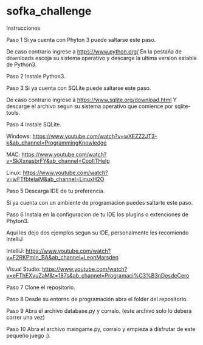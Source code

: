 # sofka_challenge

Instrucciones

Paso 1
Si ya cuenta con Phyton 3 puede saltarse este paso.

De caso contrario ingrese a https://www.python.org/
En la pestaña de downloads escoja su sistema operativo y descarge la ultima version estable de Python3.

Paso 2
Instale Python3.

Paso 3
Si ya cuenta con SQLite puede saltarse este paso.

De caso contrario ingrese a https://www.sqlite.org/download.html
Y descarge el archivo segun su sistema operativo que comience por sqlite-tools.

Paso 4 
Instale SQLite.

Windows: https://www.youtube.com/watch?v=wXEZZ2JT3-k&ab_channel=ProgrammingKnowledge

MAC: https://www.youtube.com/watch?v=SkXxnasbrFY&ab_channel=CoolITHelp

Linux: https://www.youtube.com/watch?v=wFTfbtelaiM&ab_channel=LinuxH2O

Paso 5
Descarga IDE de tu preferencia.

Si ya cuenta con un ambiente de programacion puedes saltarte este paso.

Paso 6
Instala en la configuracion de tu IDE los plugins o extenciones de Phyton3.

Aqui les dejo dos ejemplos segun su IDE, personalmente les recomiendo IntelliJ

IntelliJ: https://www.youtube.com/watch?v=F2RKPmIn_BA&ab_channel=LeonMarsden

Visual Studio: https://www.youtube.com/watch?v=eFThEXvuZaM&t=187s&ab_channel=Programaci%C3%B3nDesdeCero

Paso 7
Clone el repositorio.

Paso 8
Desde su entorno de programación abra el folder del repositorio.

Paso 9
Abra el archivo database.py y corralo. (este archivo solo lo debera correr una vez)

Paso 10
Abra el archivo maingame.py, corralo y empieza a disfrutar de este pequeño juego :).


